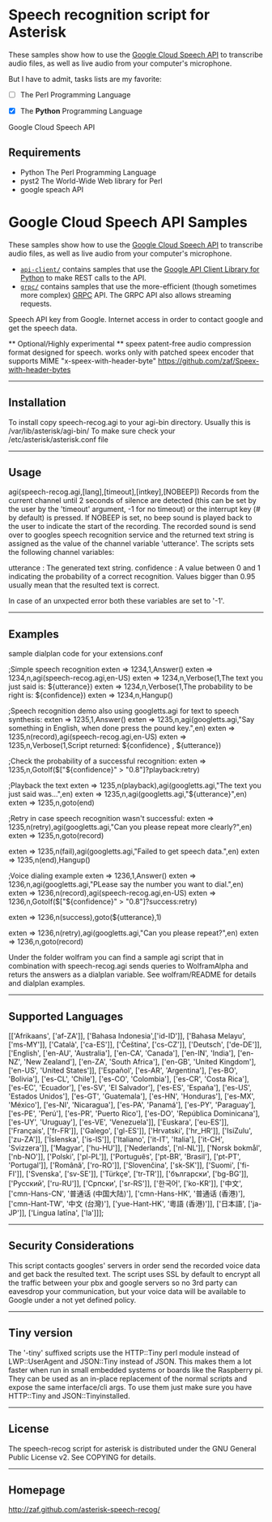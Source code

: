 # Speech recognition script for Asterisk

These samples show how to use the [Google Cloud Speech API][speech-api]
to transcribe audio files, as well as live audio from your computer's
microphone.

But I have to admit, tasks lists are my favorite:

- [ ] The Perl Programming Language
- [x] The **Python** Programming Language


Google Cloud Speech API

## Requirements

- Python          The Perl Programming Language
- pyst2		   The World-Wide Web library for Perl
- google speach API

# Google Cloud Speech API Samples

These samples show how to use the [Google Cloud Speech API][speech-api]
to transcribe audio files, as well as live audio from your computer's
microphone.

* [`api-client/`](api-client) contains samples that use the [Google API Client
  Library for Python][rest-client] to make REST calls to the API.
* [`grpc/`](grpc) contains samples that use the more-efficient (though sometimes
  more complex) [GRPC][grpc] API. The GRPC API also allows streaming requests.

[speech-api]: http://cloud.google.com/speech
[rest-client]: https://developers.google.com/api-client-library/python/
[grpc]: http://grpc.io


Speech API key from Google.
Internet access in order to contact google and get the speech data.

** Optional/Highly experimental **
speex         patent-free audio compression format designed for speech.
              works only with patched speex encoder that supports
              MIME "x-speex-with-header-byte"
              https://github.com/zaf/Speex-with-header-bytes

------------
Installation
------------
To install copy speech-recog.agi to your agi-bin directory.
Usually this is /var/lib/asterisk/agi-bin/
To make sure check your /etc/asterisk/asterisk.conf file

-----
Usage
-----
agi(speech-recog.agi,[lang],[timeout],[intkey],[NOBEEP])
Records from the current channel until 2 seconds of silence are detected
(this can be set by the user by the 'timeout' argument, -1 for no timeout) or the
interrupt key (# by default) is pressed. If NOBEEP is set, no beep sound is played
back to the user to indicate the start of the recording.
The recorded sound is send over to googles speech recognition service and the
returned text string is assigned as the value of the channel variable 'utterance'.
The scripts sets the following channel variables:

utterance  : The generated text string.
confidence : A value between 0 and 1 indicating the probability of a correct recognition.
             Values bigger than 0.95 usually mean that the resulted text is correct.

In case of an unxpected error both these variables are set to '-1'.

--------
Examples
--------
sample dialplan code for your extensions.conf

;Simple speech recognition
exten => 1234,1,Answer()
exten => 1234,n,agi(speech-recog.agi,en-US)
exten => 1234,n,Verbose(1,The text you just said is: ${utterance})
exten => 1234,n,Verbose(1,The probability to be right is: ${confidence})
exten => 1234,n,Hangup()

;Speech recognition demo also using googletts.agi for text to speech synthesis:
exten => 1235,1,Answer()
exten => 1235,n,agi(googletts.agi,"Say something in English, when done press the pound key.",en)
exten => 1235,n(record),agi(speech-recog.agi,en-US)
exten => 1235,n,Verbose(1,Script returned: ${confidence} , ${utterance})

;Check the probability of a successful recognition:
exten => 1235,n,GotoIf($["${confidence}" > "0.8"]?playback:retry)

;Playback the text
exten => 1235,n(playback),agi(googletts.agi,"The text you just said was...",en)
exten => 1235,n,agi(googletts.agi,"${utterance}",en)
exten => 1235,n,goto(end)

;Retry in case speech recognition wasn't successful:
exten => 1235,n(retry),agi(googletts.agi,"Can you please repeat more clearly?",en)
exten => 1235,n,goto(record)

exten => 1235,n(fail),agi(googletts.agi,"Failed to get speech data.",en)
exten => 1235,n(end),Hangup()

;Voice dialing example
exten => 1236,1,Answer()
exten => 1236,n,agi(googletts.agi,"PLease say the number you want to dial.",en)
exten => 1236,n(record),agi(speech-recog.agi,en-US)
exten => 1236,n,GotoIf($["${confidence}" > "0.8"]?success:retry)

exten => 1236,n(success),goto(${utterance},1)

exten => 1236,n(retry),agi(googletts.agi,"Can you please repeat?",en)
exten => 1236,n,goto(record)

Under the folder wolfram you can find a sample agi script that in combination with speech-recog.agi
sends queries to WolframAlpha and returs the answers as a dialplan variable. See wolfram/README for
details and dialplan examples.

-------------------
Supported Languages
-------------------
[['Afrikaans',       ['af-ZA']],
 ['Bahasa Indonesia',['id-ID']],
 ['Bahasa Melayu',   ['ms-MY']],
 ['Català',          ['ca-ES']],
 ['Čeština',         ['cs-CZ']],
 ['Deutsch',         ['de-DE']],
 ['English',         ['en-AU', 'Australia'],
                     ['en-CA', 'Canada'],
                     ['en-IN', 'India'],
                     ['en-NZ', 'New Zealand'],
                     ['en-ZA', 'South Africa'],
                     ['en-GB', 'United Kingdom'],
                     ['en-US', 'United States']],
 ['Español',         ['es-AR', 'Argentina'],
                     ['es-BO', 'Bolivia'],
                     ['es-CL', 'Chile'],
                     ['es-CO', 'Colombia'],
                     ['es-CR', 'Costa Rica'],
                     ['es-EC', 'Ecuador'],
                     ['es-SV', 'El Salvador'],
                     ['es-ES', 'España'],
                     ['es-US', 'Estados Unidos'],
                     ['es-GT', 'Guatemala'],
                     ['es-HN', 'Honduras'],
                     ['es-MX', 'México'],
                     ['es-NI', 'Nicaragua'],
                     ['es-PA', 'Panamá'],
                     ['es-PY', 'Paraguay'],
                     ['es-PE', 'Perú'],
                     ['es-PR', 'Puerto Rico'],
                     ['es-DO', 'República Dominicana'],
                     ['es-UY', 'Uruguay'],
                     ['es-VE', 'Venezuela']],
 ['Euskara',         ['eu-ES']],
 ['Français',        ['fr-FR']],
 ['Galego',          ['gl-ES']],
 ['Hrvatski',        ['hr_HR']],
 ['IsiZulu',         ['zu-ZA']],
 ['Íslenska',        ['is-IS']],
 ['Italiano',        ['it-IT', 'Italia'],
                     ['it-CH', 'Svizzera']],
 ['Magyar',          ['hu-HU']],
 ['Nederlands',      ['nl-NL']],
 ['Norsk bokmål',    ['nb-NO']],
 ['Polski',          ['pl-PL']],
 ['Português',       ['pt-BR', 'Brasil'],
                     ['pt-PT', 'Portugal']],
 ['Română',          ['ro-RO']],
 ['Slovenčina',      ['sk-SK']],
 ['Suomi',           ['fi-FI']],
 ['Svenska',         ['sv-SE']],
 ['Türkçe',          ['tr-TR']],
 ['български',       ['bg-BG']],
 ['Pусский',         ['ru-RU']],
 ['Српски',          ['sr-RS']],
 ['한국어',            ['ko-KR']],
 ['中文',             ['cmn-Hans-CN', '普通话 (中国大陆)'],
                     ['cmn-Hans-HK', '普通话 (香港)'],
                     ['cmn-Hant-TW', '中文 (台灣)'],
                     ['yue-Hant-HK', '粵語 (香港)']],
 ['日本語',           ['ja-JP']],
 ['Lingua latīna',   ['la']]];

-----------------------
Security Considerations
-----------------------
This script contacts googles' servers in order send the recorded voice data and get back
the resulted text. The script uses SSL by default to encrypt all the traffic between
your pbx and google servers so no 3rd party can eavesdrop your communication, but your
voice data will be available to Google under a not yet defined policy.

------------
Tiny version
------------
The '-tiny' suffixed scripts use the HTTP::Tiny perl module instead of LWP::UserAgent and
JSON::Tiny instead of JSON. This makes them a lot faster when run in small embedded systems
or boards like the Raspberry pi. They can be used as an in-place replacement of the normal
scripts and expose the same interface/cli args. To use them just make sure
you have HTTP::Tiny and JSON::Tinyinstalled.

-------
License
-------
The speech-recog script for asterisk is distributed under the GNU General Public
License v2. See COPYING for details.

--------
Homepage
--------
http://zaf.github.com/asterisk-speech-recog/
